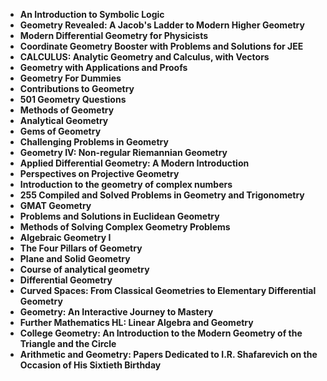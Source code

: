 
<ul>
<li><b><a target="_blank" href="https://github.com/manjunath5496/Geometry-Books/blob/master/am(1).pdf" style="text-decoration:none;">An Introduction to Symbolic Logic</a></b></li>
                                <li><b><a target="_blank" href="https://github.com/manjunath5496/Geometry-Books/blob/master/am(2).pdf" style="text-decoration:none;">Geometry Revealed: A Jacob's Ladder to Modern Higher Geometry</a></b></li>
                                <li><b><a target="_blank" href="https://github.com/manjunath5496/Geometry-Books/blob/master/am(3).pdf" style="text-decoration:none;">Modern Differential Geometry for Physicists</a></b></li>
 <li><b><a target="_blank" href="https://github.com/manjunath5496/Geometry-Books/blob/master/am(4).pdf" style="text-decoration:none;">Coordinate Geometry Booster with Problems and Solutions for JEE  </a></b></li>                              
<li><b><a target="_blank" href="https://github.com/manjunath5496/Geometry-Books/blob/master/am(5).pdf" style="text-decoration:none;">CALCULUS: Analytic Geometry and Calculus, with Vectors</a></b></li>
<li><b><a target="_blank" href="https://github.com/manjunath5496/Geometry-Books/blob/master/am(6).pdf" style="text-decoration:none;">Geometry with Applications and Proofs</a></b></li>
                                <li><b><a target="_blank" href="https://github.com/manjunath5496/Geometry-Books/blob/master/am(7).pdf" style="text-decoration:none;">Geometry For Dummies</a></b></li>
                                <li><b><a target="_blank" href="https://github.com/manjunath5496/Geometry-Books/blob/master/am(8).pdf" style="text-decoration:none;">Contributions to Geometry</a></b></li>
 <li><b><a target="_blank" href="https://github.com/manjunath5496/Geometry-Books/blob/master/am(9).pdf" style="text-decoration:none;">501 Geometry Questions</a></b></li>                              
<li><b><a target="_blank" href="https://github.com/manjunath5496/Geometry-Books/blob/master/am(10).pdf" style="text-decoration:none;">Methods of Geometry</a></b></li>                                
<li><b><a target="_blank" href="https://github.com/manjunath5496/Geometry-Books/blob/master/am(11).pdf" style="text-decoration:none;">Analytical Geometry</a></b></li>
                                <li><b><a target="_blank" href="https://github.com/manjunath5496/Geometry-Books/blob/master/am(12).pdf" style="text-decoration:none;">Gems of Geometry </a></b></li>
                                <li><b><a target="_blank" href="https://github.com/manjunath5496/Geometry-Books/blob/master/am(13).pdf" style="text-decoration:none;"> Challenging Problems in Geometry</a></b></li>
 <li><b><a target="_blank" href="https://github.com/manjunath5496/Geometry-Books/blob/master/am(14).pdf" style="text-decoration:none;">Geometry IV: Non-regular Riemannian Geometry </a></b></li>                              
<li><b><a target="_blank" href="https://github.com/manjunath5496/Geometry-Books/blob/master/am(15).pdf" style="text-decoration:none;">Applied Differential Geometry: A Modern Introduction</a></b></li>
<li><b><a target="_blank" href="https://github.com/manjunath5496/Geometry-Books/blob/master/am(16).pdf" style="text-decoration:none;">Perspectives on Projective Geometry</a></b></li>
                                <li><b><a target="_blank" href="https://github.com/manjunath5496/Geometry-Books/blob/master/am(17).pdf" style="text-decoration:none;">Introduction to the geometry of complex numbers </a></b></li>
                                <li><b><a target="_blank" href="https://github.com/manjunath5496/Geometry-Books/blob/master/am(18).pdf" style="text-decoration:none;">255 Compiled and Solved Problems in Geometry and Trigonometry</a></b></li>
 <li><b><a target="_blank" href="https://github.com/manjunath5496/Geometry-Books/blob/master/am(19).pdf" style="text-decoration:none;">GMAT Geometry </a></b></li>                              
<li><b><a target="_blank" href="https://github.com/manjunath5496/Geometry-Books/blob/master/am(20).pdf" style="text-decoration:none;">Problems and Solutions in Euclidean Geometry</a></b></li> 
 <li><b><a target="_blank" href="https://github.com/manjunath5496/Geometry-Books/blob/master/am(21).pdf" style="text-decoration:none;">Methods of Solving Complex Geometry Problems</a></b></li>                              
<li><b><a target="_blank" href="https://github.com/manjunath5496/Geometry-Books/blob/master/am(22).pdf" style="text-decoration:none;">Algebraic Geometry I</a></b></li>
<li><b><a target="_blank" href="https://github.com/manjunath5496/Geometry-Books/blob/master/am(23).pdf" style="text-decoration:none;">The Four Pillars of Geometry </a></b></li>
                                <li><b><a target="_blank" href="https://github.com/manjunath5496/Geometry-Books/blob/master/am(24).pdf" style="text-decoration:none;">Plane and Solid Geometry</a></b></li>
                               
<li><b><a target="_blank" href="https://github.com/manjunath5496/Geometry-Books/blob/master/am(25).pdf" style="text-decoration:none;">Course of analytical geometry</a></b></li> 
 <li><b><a target="_blank" href="https://github.com/manjunath5496/Geometry-Books/blob/master/am(26).pdf" style="text-decoration:none;">Differential Geometry</a></b></li>                              
<li><b><a target="_blank" href="https://github.com/manjunath5496/Geometry-Books/blob/master/am(27).pdf" style="text-decoration:none;">Curved Spaces: From Classical Geometries to Elementary Differential Geometry</a></b></li>
<li><b><a target="_blank" href="https://github.com/manjunath5496/Geometry-Books/blob/master/am(28).pdf" style="text-decoration:none;">Geometry: An Interactive Journey to Mastery </a></b></li>
                                <li><b><a target="_blank" href="https://github.com/manjunath5496/Geometry-Books/blob/master/am(29).pdf" style="text-decoration:none;">Further Mathematics HL: Linear Algebra and Geometry </a></b></li>
 <li><b><a target="_blank" href="https://github.com/manjunath5496/Geometry-Books/blob/master/am(30).pdf" style="text-decoration:none;">College Geometry: An Introduction to the Modern Geometry of the Triangle and the Circle </a></b></li>
                                <li><b><a target="_blank" href="https://github.com/manjunath5496/Geometry-Books/blob/master/am(31).pdf" style="text-decoration:none;">Arithmetic and Geometry: Papers Dedicated to I.R. Shafarevich on the Occasion of His Sixtieth Birthday </a></b></li>                               
                                
                                
                                
                                
 
 </ul>
